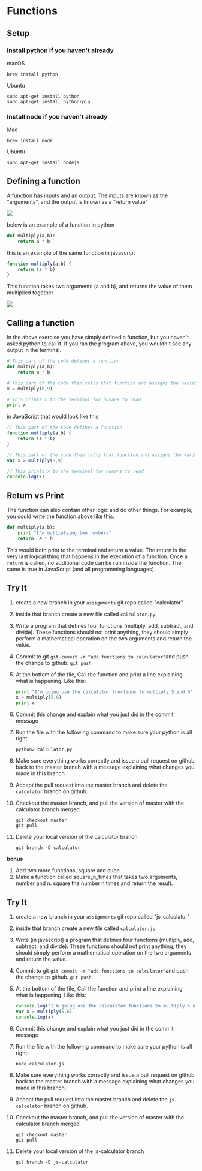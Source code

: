 #  Functions

## Setup

### Install python if you haven't already

macOS

```
brew install python
```

Ubuntu 

```
sudo apt-get install python
sudo apt-get install python-pip
```

### Install node if you haven't already

Mac

```
brew install node
```

Ubuntu 

```
sudo apt-get install nodejs
```

## Defining a function

A function has inputs and an output. The inputs are known as the "arguments", and the output is known as a "return value"

![](https://www.evernote.com/shard/s150/sh/95140bf5-b70e-4fba-93a6-cde487903396/b15f7bf528929e3b/res/51b5407f-b640-4e9a-9c06-4da9f9ada4b4/skitch.jpg?resizeSmall&width=832)

below is an example of a function in python

```python
def multiply(a,b):
	return a * b
```

this is an example of the same function in  javascript

```javascript
function multiply(a,b) { 
	return (a * b)
}
```

This function takes two arguments (a and b), and returns the value of them multiplied together

![](https://www.evernote.com/shard/s150/sh/9aebfc82-14c3-45db-89d7-d1c5eecc37ba/5a8e9b0d30cdcd0d/res/cc48bfa7-e4e2-449f-8177-a1a9774a13aa/skitch.jpg?resizeSmall&width=832)


##  Calling a function

In the above exercise you have simply defined a function, but you haven't asked python to call it. If you ran the program above, you wouldn't see any output in the terminal.

```python
# This part of the code defines a function
def multiply(a,b):
	return a * b

# This part of the code then calls that function and assigns the variable x to its return value
x = multiply(8,9)

# This prints x to the terminal for humans to read
print x
```

in JavaScript that would look like this

```javascript
// This part of the code defines a function
function multiply(a,b) { 
	return (a * b)
}

// This part of the code then calls that function and assigns the variable x to its return value
var x = multiply(8,9)

// This prints x to the terminal for humans to read
console.log(x)
```

## Return vs Print

The function can also contain other logic and do other things. For example, you could write the function above like this:

```python
def multiply(a,b):
	print "I'm multiplying two numbers"
	return  a * b
```

This would both print to the terminal and return a value. The return is the very last logical thing that happens in the execution of a function. Once a `return` is called, no additional code can be run inside the function. The same is true in JavaScript (and all programming languages).

## Try It
1. create a new branch in your `assignments` git repo called "calculator"
2. inside that branch create a new file called `calculator.py`

3. Write a program that defines four functions (multiply, add, subtract, and divide). These functions should not print anything, they should simply perform a mathematical operation on the two arguments and return the value.

4. Commit to git `git commit -m "add functions to calculator"`and push the change to github.  `git push`

5. At the bottom of the file, Call the function and print a line explaining what is happening. Like this:
	
	```python
	print "I'm going use the calculator functions to multiply 5 and 6"
	x = multiply(5,6)
	print x
	```
	
6. Commit this change and explain what you just did in the commit message

7. Run the file with the following command to make sure your python is all right:

	```
	python2 calculator.py
	```

8. Make sure everything works correctly and issue a pull request on github back to the master branch with a message explaining what changes you made in this branch.

9. Accept the pull request into the master branch and delete the `calculator` branch on github.

10. Checkout the master branch, and pull the version of master with the calculator branch merged

	```
	git checkout master
	git pull
	```

11. Delete your local version of the calculator branch

	```
	git branch -D calculator
	```

**bonus**

1. Add two more functions, square and cube.
2. Make a function called square_n_times that takes two arguments, number and n. square the number n times and return the result.

## Try It

1. create a new branch in your `assignments` git repo called "js-calculator"
2. inside that branch create a new file called `calculator.js`

3. Write (in javascript) a program that defines four functions (multiply, add, subtract, and divide). These functions should not print anything, they should simply perform a mathematical operation on the two arguments and return the value.

4. Commit to git `git commit -m "add functions to calculator"`and push the change to github.  `git push`

5. At the bottom of the file, Call the function and print a line explaining what is happening. Like this:
	
	```javascript
	console.log("I'm going use the calculator functions to multiply 5 and 6")
	var x = multiply(5,6)
	console.log(x)
	```

6. Commit this change and explain what you just did in the commit message

7. Run the file with the following command to make sure your python is all right:

	```
	node calculator.js
	```

8. Make sure everything works correctly and issue a pull request on github back to the master branch with a message explaining what changes you made in this branch.

9. Accept the pull request into the master branch and delete the `js-calculator` branch on github.

10. Checkout the master branch, and pull the version of master with the calculator branch merged

	```
	git checkout master
	git pull
	```

11. Delete your local version of the js-calculator branch

	```
	git branch -D js-calculator
	```
